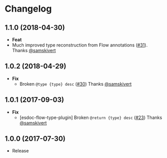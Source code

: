# Changelog

## 1.1.0 (2018-04-30)
-  **Feat**
  - Much improved type reconstruction from Flow annotations ([#31](https://github.com/esdoc/esdoc-plugins/pull/31)). Thanks [@samskivert](https://github.com/samskivert)

## 1.0.2 (2018-04-29)
- **Fix**
  - Broken `@type {type} desc` ([#30](https://github.com/esdoc/esdoc-plugins/pull/30)) Thanks [@samskivert](https://github.com/samskivert)

## 1.0.1 (2017-09-03)
- **Fix**
  - [esdoc-flow-type-plugin] Broken `@return {type} desc` ([#23](https://github.com/esdoc/esdoc-plugins/pull/23)) Thanks [@samskivert](https://github.com/samskivert)

## 1.0.0 (2017-07-30)
- Release
